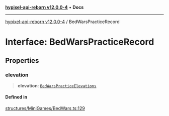[**hypixel-api-reborn v12.0.0-4**](../README.md) • **Docs**

***

[hypixel-api-reborn v12.0.0-4](../globals.md) / BedWarsPracticeRecord

# Interface: BedWarsPracticeRecord

## Properties

### elevation

> **elevation**: [`BedWarsPracticeElevations`](BedWarsPracticeElevations.md)

#### Defined in

[structures/MiniGames/BedWars.ts:129](https://github.com/Kathund/REBORN-docs-TEST/blob/1c14a4fa83649d1c26475bdd62d394bf5095b016/src/structures/MiniGames/BedWars.ts#L129)
